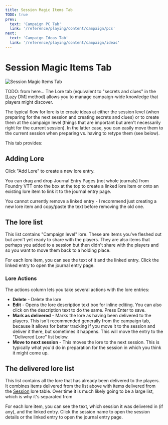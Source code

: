 ```yaml
---
title: Session Magic Items Tab
TODO: true
prev: 
  text: 'Campaign PC Tab'
  link: '/reference/playing/content/campaign/pcs'
next: 
  text: 'Campaign Ideas Tab'
  link: '/reference/playing/content/campaign/ideas'
---
```

# Session Magic Items Tab
![Session Magic Items Tab](/assets/images/magic-item-tab.webp)

TODO: from here...
The Lore tab (equivalent to "secrets and clues" in the [Lazy DM] method) allows you to manage campaign-wide knowledge that players might discover. 

The typical flow for lore is to create ideas at either the session level (when preparing for the next session and creating secrets and clues) or to create them at the campaign level (things that are important but aren't necessarily right for the current session).  In the latter case, you can easily move them to the current session when preparing vs. having to retype them (see below).

This tab provides:

## Adding Lore
Click "Add Lore" to create a new lore entry.

You can drag and drop Journal Entry Pages (not whole journals) from Foundry VTT onto the box at the top to create a linked lore item or onto an existing lore item to link it to the journal entry page.  
  
You cannot currently remove a linked entry - I recommend just creating a new lore item and copy/paste the text before removing the old one.

## The lore list
This list contains "Campaign level" lore.  These are items you've fleshed out but aren't yet ready to share with the players.  They are also items that perhaps you added to a session but then didn't share with the players and so you want to move them back to a holding place.

For each lore item, you can see the text of it and the linked entry.  Click the linked entry to open the journal entry page.

### Lore Actions
The actions column lets you take several actions with the lore entries:
  - **Delete** - Delete the lore
  - **Edit** - Opens the lore description text box for inline editing. You can also click on the description text to do the same.  Press Enter to save.
  - **Mark as delivered** - Marks the lore as having been delivered to the players.  This isn't recommended generally from the campaign tab, because it allows for better tracking if you move it to the session and deliver it there, but sometimes it happens.  This will move the entry to the "Delivered Lore" list below.
  - **Move to next session** - This moves the lore to the next session.  This is typically what you'd do in preparation for the session in which you think it might come up.


## The delivered lore list
This list contains all the lore that has already been delivered to the players.  It combines items delivered from the list above with items delivered from the [Session](/reference/campaigns-and-sessions/session) lore table. Over time it is much likely going to be a large list, which is why it's separated from 

For each lore item, you can see the text, which session it was delivered in (if any), and the linked entry.  Click the session name to open the session details or the linked entry to open the journal entry page.
